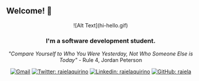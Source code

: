 ## Welcome! 👋

<div align="center">
![Alt Text](hi-hello.gif)
<h3> I'm a software development student.</h3>

*"Compare Yourself to Who You Were Yesterday, Not Who Someone Else is Today"* - Rule 4, Jordan Peterson

[![Gmail](https://img.shields.io/twitter/url?label=email&logo=gmail&style=social&url=http%3A%2F%2Fmailto%3Astephanyn7%40gmail.com)](mailto:raielaquirino@gmail.com)
[![Twitter: raielaquirino](https://img.shields.io/twitter/follow/raielaquirino?style=social)](https://twitter.com/raielaquirino)
[![Linkedin: raielaquirino](https://img.shields.io/badge/-raielaquirino-blue?style=flat-square&logo=Linkedin&logoColor=white&link=https://www.linkedin.com/in/raielaquirino/)](https://www.linkedin.com/in/raielaquirino/)
[![GitHub: raiela](https://img.shields.io/github/followers/raiela?label=follow&style=social)](https://github.com/raiela)
</div>